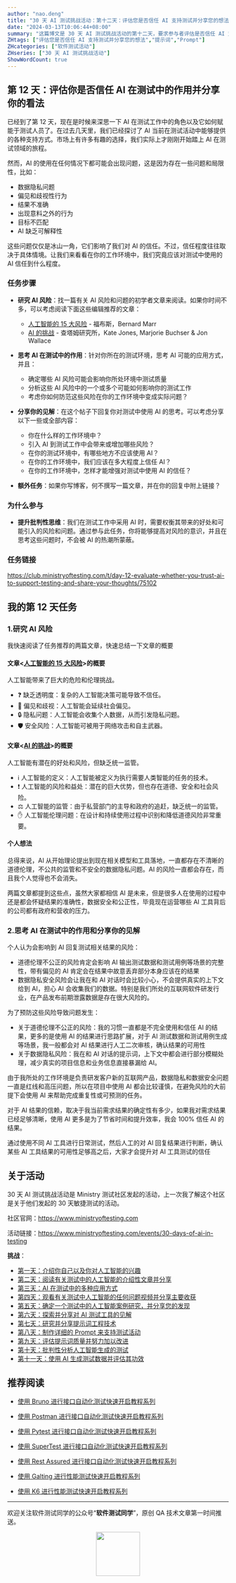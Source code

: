 ```yaml
---
author: "nao.deng"
title: "30 天 AI 测试挑战活动：第十二天：评估您是否信任 AI 支持测试并分享您的想法"
date: "2024-03-13T10:06:44+08:00"
summary: "这篇博文是 30 天 AI 测试挑战活动的第十二天，要求参与者评估是否信任 AI 支持测试，并分享他们的想法。博文可能包括作者对于在测试过程中依赖 AI 的信任程度、其对测试结果的可靠性和准确性的看法，以及是否愿意将 AI 与传统测试方法相结合的观点。通过分享关于对 AI 信任度的评估和看法，读者将了解作者在实际应用中对 AI 在测试中的信任程度以及对其潜在优势和限制的理解。这个系列活动有望为测试专业人士提供一个深入了解和讨论在测试中信任 AI 的实际案例，并促进更广泛的行业对话。"
ZHtags: ["评估您是否信任 AI 支持测试并分享您的想法","提示词","Prompt"]
ZHcategories: ["软件测试活动"]
ZHseries: ["30 天 AI 测试挑战活动"]
ShowWordCount: true
---
```


## 第 12 天：评估你是否信任 AI 在测试中的作用并分享你的看法

已经到了第 12 天，现在是时候来深思一下 AI 在测试工作中的角色以及它如何赋能于测试人员了。在过去几天里，我们已经探讨了 AI 当前在测试活动中能够提供的各种支持方式。市场上有许多有趣的选择，我们实际上才刚刚开始踏上 AI 在测试领域的旅程。

然而，AI 的使用在任何情况下都可能会出现问题，这是因为存在一些问题和局限性，比如：

- 数据隐私问题
- 偏见和歧视性行为
- 结果不准确
- 出现意料之外的行为
- 目标不匹配
- AI 缺乏可解释性

这些问题仅仅是冰山一角，它们影响了我们对 AI 的信任。不过，信任程度往往取决于具体情境。让我们来看看在你的工作环境中，我们究竟应该对测试中使用的 AI 信任到什么程度。

### 任务步骤

- **研究 AI 风险**：找一篇有关 AI 风险和问题的初学者文章来阅读。如果你时间不多，可以考虑阅读下面这些编辑推荐的文章：

  - [人工智能的 15 大风险](https://www.forbes.com/sites/bernardmarr/2023/06/02/the-15-biggest-risks-of-artificial-intelligence/) - 福布斯，Bernard Marr
  - [AI 的挑战](https://www.chathamhouse.org/2022/03/challenges-ai) - 查塔姆研究所，Kate Jones, Marjorie Buchser & Jon Wallace

- **思考 AI 在测试中的作用**：针对你所在的测试环境，思考 AI 可能的应用方式，并且：

  - 确定哪些 AI 风险可能会影响你所处环境中测试质量
  - 分析这些 AI 风险中的一个或多个可能如何影响你的测试工作
  - 考虑你如何防范这些风险在你的工作环境中变成实际问题？
- **分享你的见解**：在这个帖子下回复你对测试中使用 AI 的思考。可以考虑分享以下一些或全部内容：
  - 你在什么样的工作环境中？
  - 引入 AI 到测试工作中会带来或增加哪些风险？
  - 在你的测试环境中，有哪些地方不应该使用 AI？
  - 在你的工作环境中，我们应该在多大程度上信任 AI？
  - 在你的工作环境中，怎样才能增强对测试中使用 AI 的信任？
- **额外任务**：如果你写博客，何不撰写一篇文章，并在你的回复中附上链接？

### 为什么参与

- **提升批判性思维**：我们在测试工作中采用 AI 时，需要权衡其带来的好处和可能引入的风险和问题。通过参与此任务，你将能够提高对风险的意识，并且在思考这些问题时，不会被 AI 的热潮所蒙蔽。

### 任务链接

<https://club.ministryoftesting.com/t/day-12-evaluate-whether-you-trust-ai-to-support-testing-and-share-your-thoughts/75102>

## 我的第 12 天任务

### 1.**研究 AI 风险**

我快速阅读了任务推荐的两篇文章，快速总结一下文章的概要

#### 文章<[人工智能的 15 大风险](https://www.forbes.com/sites/bernardmarr/2023/06/02/the-15-biggest-risks-of-artificial-intelligence/)>的概要

人工智能带来了巨大的危险和伦理挑战。

- ❓ 缺乏透明度：复杂的人工智能决策可能导致不信任。
- 👥 偏见和歧视：人工智能会延续社会偏见。
- 🔒 隐私问题：人工智能会收集个人数据，从而引发隐私问题。
- 🛡️ 安全风险：人工智能可被用于网络攻击和自主武器。

#### 文章<[AI 的挑战](https://www.chathamhouse.org/2022/03/challenges-ai)>的概要

人工智能有潜在的好处和风险，但缺乏统一监管。

- ℹ️ 人工智能的定义：人工智能被定义为执行需要人类智能的任务的技术。
- ❗️ 人工智能的风险和益处：潜在的巨大优势，但也存在道德、安全和社会风险。
- ⚖️ 人工智能的监管：由于私营部门的主导和政府的追赶，缺乏统一的监管。
- ✋ 人工智能伦理问题：在设计和持续使用过程中识别和降低道德风险非常重要。

#### 个人想法

总得来说，AI 从开始理论提出到现在相关模型和工具落地，一直都存在不清晰的道德伦理，不公共的监管和不安全的数据隐私问题。AI 的风险一直都会存在，而且我个人觉得也不会消失。

两篇文章都提到这些点，虽然大家都相信 AI 是未来，但是很多人在使用的过程中还是都会怀疑结果的准确性，数据安全和公正性，毕竟现在运营哪些 AI 工具背后的公司都有政府和营收的压力。

### 2.**思考 AI 在测试中的作用**和**分享你的见解**

个人认为会影响到 AI 回复测试相关结果的风险：

- 道德伦理不公正的风险肯定会影响 AI 输出测试数据和测试用例等场景的完整性，带有偏见的 AI 肯定会在结果中故意丢弃部分本身应该在的结果
- 数据隐私安全风险会让我在和 AI 对话时会比较小心，不会提供真实的上下文给到 AI，担心 AI 会收集我们的数据。特别是我们所处的互联网软件研发行业，在产品发布前期泄露数据是存在很大风险的。

为了预防这些风险导致问题发生：

- 关于道德伦理不公正的风险：我的习惯一直都是不完全使用和信任 AI 的结果，更多的是使用 AI 的结果进行思路扩展，对于 AI 测试数据和测试用例生成等场景，我一般都会对 AI 结果进行人工二次审核，确认结果的可用性
- 关于数据隐私风险：我在和 AI 对话的提示词，上下文中都会进行部分模糊处理，减少真实的项目信息和业务信息直接暴漏给 AI。

由于我所处的工作环境是负责研发客户新的互联网产品，数据隐私和数据安全问题一直是红线和高压问题，所以在项目中使用 AI 都会比较谨慎，在避免风险的大前提下会使用 AI 来帮助完成重复性或可预测的任务。

对于 AI 结果的信赖，取决于我当前需求结果的确定性有多少，如果我对需求结果已经足够清晰，使用 AI 更多是为了节省时间和提升效率，我会 100% 信任 AI 的结果。

通过使用不同 AI 工具进行日常测试，然后人工的对 AI 回复结果进行判断，确认某些 AI 工具结果的可用性足够高之后，大家才会提升对 AI 工具测试的信任

## 关于活动

30 天 AI 测试挑战活动是 Ministry 测试社区发起的活动，上一次我了解这个社区是关于他们发起的 30 天敏捷测试的活动。

社区官网：<https://www.ministryoftesting.com>

活动链接：<https://www.ministryoftesting.com/events/30-days-of-ai-in-testing>

**挑战**：

- [第一天：介绍你自己以及你对人工智能的兴趣](https://naodeng.com.cn/zh/posts/event/30-days-of-ai-in-testing-day-1-introduce-yourself-and-your-interest-in-ai/)
- [第二天：阅读有关测试中的人工智能的介绍性文章并分享](https://naodeng.com.cn/zh/posts/event/30-days-of-ai-in-testing-day-2-read-an-introductory-article-on-ai-in-testing-and-share-it/)
- [第三天：AI 在测试中的多种应用方式](https://naodeng.com.cn/zh/posts/event/30-days-of-ai-in-testing-day-3-list-ways-in-which-ai-is-used-in-testing/)
- [第四天：观看有关测试中人工智能的任何问题视频并分享主要收获](https://naodeng.com.cn/zh/posts/event/30-days-of-ai-in-testing-day-4-watch-the-ama-on-artificial-intelligence-in-testing-and-share-your-key-takeaway/)
- [第五天：确定一个测试中的人工智能案例研究，并分享您的发现](https://naodeng.com.cn/zh/posts/event/30-days-of-ai-in-testing-day-5-identify-a-case-study-on-ai-in-testing-and-share-your-findings/)
- [第六天：探索并分享对 AI 测试工具的见解](https://naodeng.com.cn/zh/posts/event/30-days-of-ai-in-testing-day-6-explore-and-share-insights-on-ai-testing-tools/)
- [第七天：研究并分享提示词工程技术](https://naodeng.com.cn/zh/posts/event/30-days-of-ai-in-testing-day-7-research-and-share-prompt-engineering-techniques/)
- [第八天：制作详细的 Prompt 来支持测试活动](https://naodeng.com.cn/zh/posts/event/30-days-of-ai-in-testing-day-8-craft-a-detailed-prompt-to-support-test-activities/)
- [第九天：评估提示词质量并努力加以改进](https://naodeng.com.cn/zh/posts/event/30-days-of-ai-in-testing-day-9-evaluate-prompt-quality-and-try-to-improve-it/)
- [第十天：批判性分析人工智能生成的测试](https://naodeng.com.cn/zh/posts/event/30-days-of-ai-in-testing-day-10-critically-analyse-ai-generated-tests/)
- [第十一天：使用 AI 生成测试数据并评估其功效](https://naodeng.com.cn/zh/posts/event/30-days-of-ai-in-testing-day-11-generate-test-data-using-ai-and-evaluate-its-efficacy/)

## 推荐阅读

- [使用 Bruno 进行接口自动化测试快速开启教程系列](https://naodeng.com.cn/zh/zhcategories/bruno/)

- [使用 Postman 进行接口自动化测试快速开启教程系列](https://naodeng.tech/zh/zhseries/postman-%E6%8E%A5%E5%8F%A3%E8%87%AA%E5%8A%A8%E5%8C%96%E6%B5%8B%E8%AF%95%E6%95%99%E7%A8%8B/)
- [使用 Pytest 进行接口自动化测试快速开启教程系列](https://naodeng.tech/zh/zhseries/pytest-%E6%8E%A5%E5%8F%A3%E8%87%AA%E5%8A%A8%E5%8C%96%E6%B5%8B%E8%AF%95%E6%95%99%E7%A8%8B/)
- [使用 SuperTest 进行接口自动化测试快速开启教程系列](https://naodeng.tech/zh/zhseries/supertest-%E6%8E%A5%E5%8F%A3%E8%87%AA%E5%8A%A8%E5%8C%96%E6%B5%8B%E8%AF%95%E6%95%99%E7%A8%8B/)
- [使用 Rest Assured 进行接口自动化测试快速开启教程系列](https://naodeng.tech/zh/zhseries/rest-assured-%E6%8E%A5%E5%8F%A3%E8%87%AA%E5%8A%A8%E5%8C%96%E6%B5%8B%E8%AF%95%E6%95%99%E7%A8%8B/)
- [使用 Galting 进行性能测试快速开启教程系列](https://naodeng.tech/zh/zhseries/gatling-%E6%80%A7%E8%83%BD%E6%B5%8B%E8%AF%95%E6%95%99%E7%A8%8B/)
- [使用 K6 进行性能测试快速开启教程系列](https://naodeng.com.cn/zh/zhseries/k6-%E6%80%A7%E8%83%BD%E6%B5%8B%E8%AF%95%E6%95%99%E7%A8%8B/)

---
欢迎关注软件测试同学的公众号“**软件测试同学**”，原创 QA 技术文章第一时间推送。
<!-- markdownlint-disable MD045 -->
<!-- markdownlint-disable MD033 -->
<center>
  <img src="https://cdn.jsdelivr.net/gh/naodeng/blogimg@master/uPic/2023112015'QR Code for 公众号.jpg" style="width: 100px;">
</center>
<!-- markdownlint-disable MD033 -->
<!-- markdownlint-disable MD045 -->